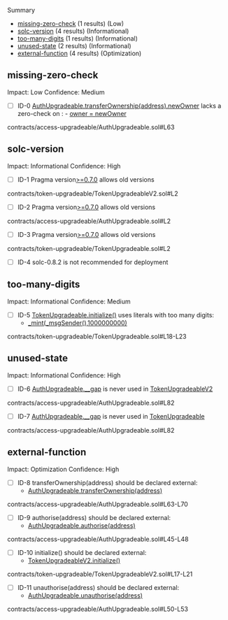 Summary
 - [missing-zero-check](#missing-zero-check) (1 results) (Low)
 - [solc-version](#solc-version) (4 results) (Informational)
 - [too-many-digits](#too-many-digits) (1 results) (Informational)
 - [unused-state](#unused-state) (2 results) (Informational)
 - [external-function](#external-function) (4 results) (Optimization)
## missing-zero-check
Impact: Low
Confidence: Medium
 - [ ] ID-0
[AuthUpgradeable.transferOwnership(address).newOwner](contracts/access-upgradeable/AuthUpgradeable.sol#L63) lacks a zero-check on :
		- [owner = newOwner](contracts/access-upgradeable/AuthUpgradeable.sol#L65)

contracts/access-upgradeable/AuthUpgradeable.sol#L63


## solc-version
Impact: Informational
Confidence: High
 - [ ] ID-1
Pragma version[>=0.7.0](contracts/token-upgradeable/TokenUpgradeableV2.sol#L2) allows old versions

contracts/token-upgradeable/TokenUpgradeableV2.sol#L2


 - [ ] ID-2
Pragma version[>=0.7.0](contracts/access-upgradeable/AuthUpgradeable.sol#L2) allows old versions

contracts/access-upgradeable/AuthUpgradeable.sol#L2


 - [ ] ID-3
Pragma version[>=0.7.0](contracts/token-upgradeable/TokenUpgradeable.sol#L2) allows old versions

contracts/token-upgradeable/TokenUpgradeable.sol#L2


 - [ ] ID-4
solc-0.8.2 is not recommended for deployment

## too-many-digits
Impact: Informational
Confidence: Medium
 - [ ] ID-5
[TokenUpgradeable.initialize()](contracts/token-upgradeable/TokenUpgradeable.sol#L18-L23) uses literals with too many digits:
	- [_mint(_msgSender(),1000000000)](contracts/token-upgradeable/TokenUpgradeable.sol#L22)

contracts/token-upgradeable/TokenUpgradeable.sol#L18-L23


## unused-state
Impact: Informational
Confidence: High
 - [ ] ID-6
[AuthUpgradeable.__gap](contracts/access-upgradeable/AuthUpgradeable.sol#L82) is never used in [TokenUpgradeableV2](contracts/token-upgradeable/TokenUpgradeableV2.sol#L16-L29)

contracts/access-upgradeable/AuthUpgradeable.sol#L82


 - [ ] ID-7
[AuthUpgradeable.__gap](contracts/access-upgradeable/AuthUpgradeable.sol#L82) is never used in [TokenUpgradeable](contracts/token-upgradeable/TokenUpgradeable.sol#L17-L31)

contracts/access-upgradeable/AuthUpgradeable.sol#L82


## external-function
Impact: Optimization
Confidence: High
 - [ ] ID-8
transferOwnership(address) should be declared external:
	- [AuthUpgradeable.transferOwnership(address)](contracts/access-upgradeable/AuthUpgradeable.sol#L63-L70)

contracts/access-upgradeable/AuthUpgradeable.sol#L63-L70


 - [ ] ID-9
authorise(address) should be declared external:
	- [AuthUpgradeable.authorise(address)](contracts/access-upgradeable/AuthUpgradeable.sol#L45-L48)

contracts/access-upgradeable/AuthUpgradeable.sol#L45-L48


 - [ ] ID-10
initialize() should be declared external:
	- [TokenUpgradeableV2.initialize()](contracts/token-upgradeable/TokenUpgradeableV2.sol#L17-L21)

contracts/token-upgradeable/TokenUpgradeableV2.sol#L17-L21


 - [ ] ID-11
unauthorise(address) should be declared external:
	- [AuthUpgradeable.unauthorise(address)](contracts/access-upgradeable/AuthUpgradeable.sol#L50-L53)

contracts/access-upgradeable/AuthUpgradeable.sol#L50-L53


